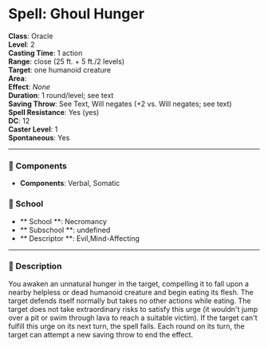 
# Spell: Ghoul Hunger
**Class**: Oracle  
**Level**: 2  
**Casting Time**: 1 action  
**Range**: close (25 ft. + 5 ft./2 levels)  
**Target**: one humanoid creature  
**Area**:   
**Effect**: _None_  
**Duration**: 1 round/level; see text  
**Saving Throw**: See Text, Will negates (+2 vs. Will negates; see text)  
**Spell Resistance**: Yes (yes)  
**DC**: 12  
**Caster Level**: 1  
**Spontaneous**: Yes

---

### 🔮 Components
- **Components**: Verbal, Somatic

### 🏫 School
- ** School **: Necromancy
- ** Subschool **: undefined
- ** Descriptor **: Evil,Mind-Affecting
---

### 📜 Description
You awaken an unnatural hunger in the target, compelling it to fall upon a nearby helpless or dead humanoid creature and begin eating its flesh. The target defends itself normally but takes no other actions while eating. The target does not take extraordinary risks to satisfy this urge (it wouldn't jump over a pit or swim through lava to reach a suitable victim). If the target can't fulfill this urge on its next turn, the spell fails. Each round on its turn, the target can attempt a new saving throw to end the effect.

